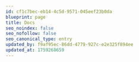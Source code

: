 ```yaml
---
id: cf1c7bec-eb14-4c5d-9571-045eef23b0da
blueprint: page
title: Docs
seo_noindex: false
seo_nofollow: false
seo_canonical_type: entry
updated_by: f9af95ec-86dd-4779-927c-e2e325f894ee
updated_at: 1759268659
---
```

